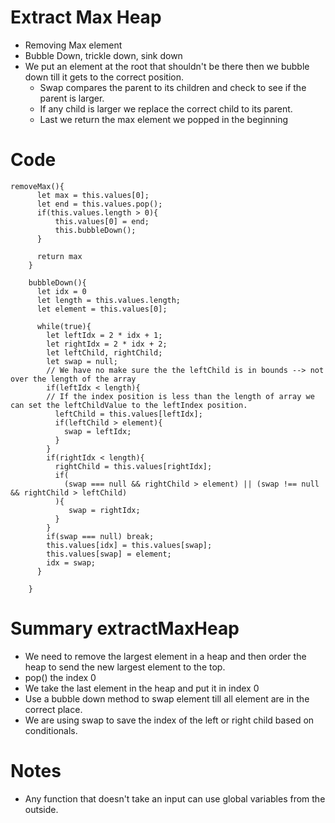 # Extract Max Heap
- Removing Max element
- Bubble Down, trickle down, sink down
- We put an element at the root that shouldn't be there then we bubble down till it gets to the correct position.
    - Swap compares the parent to its children and check to see if the parent is larger.
    - If any child is larger we replace the correct child to its parent.
    - Last we return the max element we popped in the beginning 
# Code
```
removeMax(){
      let max = this.values[0];
      let end = this.values.pop();
      if(this.values.length > 0){
          this.values[0] = end;
          this.bubbleDown();
      }
      
      return max
    }

    bubbleDown(){
      let idx = 0
      let length = this.values.length;
      let element = this.values[0];

      while(true){
        let leftIdx = 2 * idx + 1;
        let rightIdx = 2 * idx + 2;
        let leftChild, rightChild;
        let swap = null;
        // We have no make sure the the leftChild is in bounds --> not over the length of the array
        if(leftIdx < length){
        // If the index position is less than the length of array we can set the leftChildValue to the leftIndex position.
          leftChild = this.values[leftIdx];
          if(leftChild > element){
            swap = leftIdx;
          }
        }
        if(rightIdx < length){
          rightChild = this.values[rightIdx];
          if(
            (swap === null && rightChild > element) || (swap !== null && rightChild > leftChild)
          ){
             swap = rightIdx;
          }
        }
        if(swap === null) break;
        this.values[idx] = this.values[swap];
        this.values[swap] = element;
        idx = swap;
      }

    }
```


# Summary extractMaxHeap
- We need to remove the largest element in a heap and then order the heap to send the new largest element to the top.
- pop() the index 0
- We take the last element in the heap and put it in index 0
- Use a bubble down method to swap element till all element are in the correct place.
- We are using swap to save the index of the left or right child based on conditionals.

# Notes 
- Any function that doesn't take an input can use global variables from the outside.

